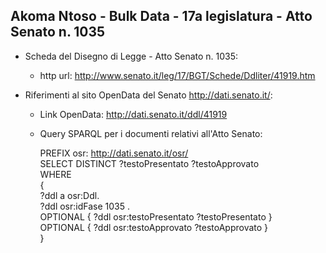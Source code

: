 ## Akoma Ntoso - Bulk Data - 17a legislatura - Atto Senato n. 1035 ##

* Scheda del Disegno di Legge - Atto Senato n. 1035:
	* http url: http://www.senato.it/leg/17/BGT/Schede/Ddliter/41919.htm

* Riferimenti al sito OpenData del Senato http://dati.senato.it/:
	* Link OpenData: http://dati.senato.it/ddl/41919
	* Query SPARQL per i documenti relativi all'Atto Senato:

        PREFIX osr: <http://dati.senato.it/osr/>  
		SELECT DISTINCT ?testoPresentato ?testoApprovato  
		WHERE  
		{  
		    ?ddl a osr:Ddl.  
		    ?ddl osr:idFase 1035 .  
		    OPTIONAL { ?ddl osr:testoPresentato ?testoPresentato }  
		    OPTIONAL { ?ddl osr:testoApprovato ?testoApprovato }  
		}
		